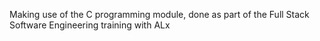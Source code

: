 Making use of the C programming module, done as part of the Full Stack Software Engineering training with ALx

